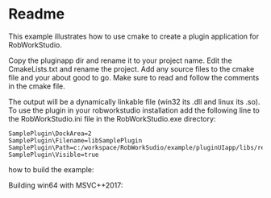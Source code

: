 
# Readme

This example illustrates how to use cmake to create a plugin application for RobWorkStudio.

Copy the pluginapp dir and rename it to your project name. Edit the CmakeLists.txt and rename the project. Add any source files to the cmake file and your about good to go. Make sure to read and follow the comments in the cmake file.

The output will be a dynamically linkable file (win32 its .dll and linux its .so). To use the plugin in your robworkstudio installation add the following line to the RobWorkStudio.ini file in the RobWorkStudio.exe directory:

    SamplePlugin\DockArea=2
    SamplePlugin\Filename=libSamplePlugin
    SamplePlugin\Path=c:/workspace/RobWorkSudio/example/pluginUIapp/libs/release
    SamplePlugin\Visible=true

how to build the example:

Building win64 with MSVC++2017:
